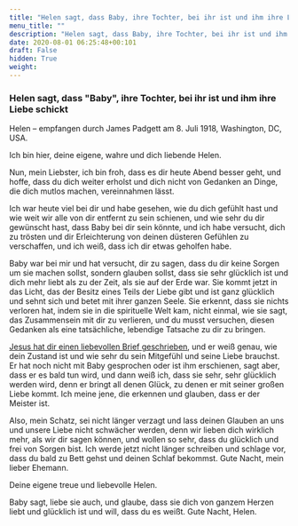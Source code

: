 ```yaml
---
title: "Helen sagt, dass Baby, ihre Tochter, bei ihr ist und ihm ihre Liebe schickt"
menu_title: ""
description: "Helen sagt, dass Baby, ihre Tochter, bei ihr ist und ihm ihre Liebe schickt"
date: 2020-08-01 06:25:48+00:101
draft: False
hidden: True
weight:
---
```

### Helen sagt, dass "Baby", ihre Tochter, bei ihr ist und ihm ihre Liebe schickt

Helen – empfangen durch James Padgett am 8. Juli 1918, Washington, DC, USA.

Ich bin hier, deine eigene, wahre und dich liebende Helen.

Nun, mein Liebster, ich bin froh, dass es dir heute Abend besser geht, und hoffe, dass du dich weiter erholst und dich nicht von Gedanken an Dinge, die dich mutlos machen, vereinnahmen lässt.

Ich war heute viel bei dir und habe gesehen, wie du dich gefühlt hast und wie weit wir alle von dir entfernt zu sein schienen, und wie sehr du dir gewünscht hast, dass Baby bei dir sein könnte, und ich habe versucht, dich zu trösten und dir Erleichterung von deinen düsteren Gefühlen zu verschaffen, und ich weiß, dass ich dir etwas geholfen habe.

Baby war bei mir und hat versucht, dir zu sagen, dass du dir keine Sorgen um sie machen sollst, sondern glauben sollst, dass sie sehr glücklich ist und dich mehr liebt als zu der Zeit, als sie auf der Erde war. Sie kommt jetzt in das Licht, das der Besitz eines Teils der Liebe gibt und ist ganz glücklich und sehnt sich und betet mit ihrer ganzen Seele. Sie erkennt, dass sie nichts verloren hat, indem sie in die spirituelle Welt kam, nicht einmal, wie sie sagt, das Zusammensein mit dir zu verlieren, und du musst versuchen, diesen Gedanken als eine tatsächliche, lebendige Tatsache zu dir zu bringen.

[Jesus hat dir einen liebevollen Brief geschrieben](/padgett-botschaften/padgett-botschaften-in-reihenfolge-des-datums/padgett-botschaften-1918/james-padgett-beweint-den-tod-seiner-tochter-jep-jesus-8-juli-1918/), und er weiß genau, wie dein Zustand ist und wie sehr du sein Mitgefühl und seine Liebe brauchst. Er hat noch nicht mit Baby gesprochen oder ist ihm erschienen, sagt aber, dass er es bald tun wird, und dann weiß ich, dass sie sehr, sehr glücklich werden wird, denn er bringt all denen Glück, zu denen er mit seiner großen Liebe kommt. Ich meine jene, die erkennen und glauben, dass er der Meister ist.

Also, mein Schatz, sei nicht länger verzagt und lass deinen Glauben an uns und unsere Liebe nicht schwächer werden, denn wir lieben dich wirklich mehr, als wir dir sagen können, und wollen so sehr, dass du glücklich und frei von Sorgen bist. Ich werde jetzt nicht länger schreiben und schlage vor, dass du bald zu Bett gehst und deinen Schlaf bekommst. Gute Nacht, mein lieber Ehemann.

Deine eigene treue und liebevolle Helen.

Baby sagt, liebe sie auch, und glaube, dass sie dich von ganzem Herzen liebt und glücklich ist und will, dass du es weißt. Gute Nacht, Helen.
